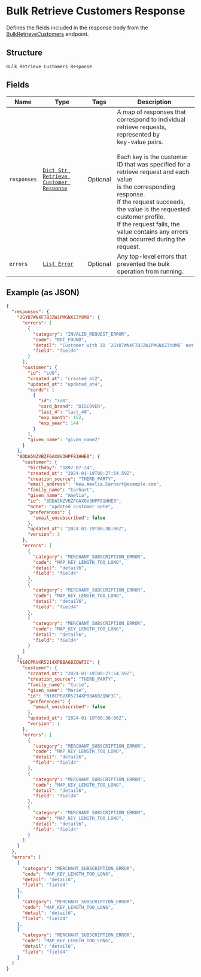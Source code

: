 
# Bulk Retrieve Customers Response

Defines the fields included in the response body from the
[BulkRetrieveCustomers](../../doc/api/customers.md#bulk-retrieve-customers) endpoint.

## Structure

`Bulk Retrieve Customers Response`

## Fields

| Name | Type | Tags | Description |
|  --- | --- | --- | --- |
| `responses` | [`Dict Str Retrieve Customer Response`](../../doc/models/retrieve-customer-response.md) | Optional | A map of responses that correspond to individual retrieve requests, represented by<br>key-value pairs.<br><br>Each key is the customer ID that was specified for a retrieve request and each value<br>is the corresponding response.<br>If the request succeeds, the value is the requested customer profile.<br>If the request fails, the value contains any errors that occurred during the request. |
| `errors` | [`List Error`](../../doc/models/error.md) | Optional | Any top-level errors that prevented the bulk operation from running. |

## Example (as JSON)

```json
{
  "responses": {
    "2GYD7WNXF7BJZW1PMGNXZ3Y8M8": {
      "errors": [
        {
          "category": "INVALID_REQUEST_ERROR",
          "code": "NOT_FOUND",
          "detail": "Customer with ID `2GYD7WNXF7BJZW1PMGNXZ3Y8M8` not found.",
          "field": "field4"
        }
      ],
      "customer": {
        "id": "id0",
        "created_at": "created_at2",
        "updated_at": "updated_at4",
        "cards": [
          {
            "id": "id8",
            "card_brand": "DISCOVER",
            "last_4": "last_40",
            "exp_month": 152,
            "exp_year": 144
          }
        ],
        "given_name": "given_name2"
      }
    },
    "8DDA5NZVBZFGAX0V3HPF81HHE0": {
      "customer": {
        "birthday": "1897-07-24",
        "created_at": "2024-01-19T00:27:54.59Z",
        "creation_source": "THIRD_PARTY",
        "email_address": "New.Amelia.Earhart@example.com",
        "family_name": "Earhart",
        "given_name": "Amelia",
        "id": "8DDA5NZVBZFGAX0V3HPF81HHE0",
        "note": "updated customer note",
        "preferences": {
          "email_unsubscribed": false
        },
        "updated_at": "2024-01-19T00:38:06Z",
        "version": 3
      },
      "errors": [
        {
          "category": "MERCHANT_SUBSCRIPTION_ERROR",
          "code": "MAP_KEY_LENGTH_TOO_LONG",
          "detail": "detail6",
          "field": "field4"
        },
        {
          "category": "MERCHANT_SUBSCRIPTION_ERROR",
          "code": "MAP_KEY_LENGTH_TOO_LONG",
          "detail": "detail6",
          "field": "field4"
        },
        {
          "category": "MERCHANT_SUBSCRIPTION_ERROR",
          "code": "MAP_KEY_LENGTH_TOO_LONG",
          "detail": "detail6",
          "field": "field4"
        }
      ]
    },
    "N18CPRVXR5214XPBBA6BZQWF3C": {
      "customer": {
        "created_at": "2024-01-19T00:27:54.59Z",
        "creation_source": "THIRD_PARTY",
        "family_name": "Curie",
        "given_name": "Marie",
        "id": "N18CPRVXR5214XPBBA6BZQWF3C",
        "preferences": {
          "email_unsubscribed": false
        },
        "updated_at": "2024-01-19T00:38:06Z",
        "version": 1
      },
      "errors": [
        {
          "category": "MERCHANT_SUBSCRIPTION_ERROR",
          "code": "MAP_KEY_LENGTH_TOO_LONG",
          "detail": "detail6",
          "field": "field4"
        },
        {
          "category": "MERCHANT_SUBSCRIPTION_ERROR",
          "code": "MAP_KEY_LENGTH_TOO_LONG",
          "detail": "detail6",
          "field": "field4"
        },
        {
          "category": "MERCHANT_SUBSCRIPTION_ERROR",
          "code": "MAP_KEY_LENGTH_TOO_LONG",
          "detail": "detail6",
          "field": "field4"
        }
      ]
    }
  },
  "errors": [
    {
      "category": "MERCHANT_SUBSCRIPTION_ERROR",
      "code": "MAP_KEY_LENGTH_TOO_LONG",
      "detail": "detail6",
      "field": "field4"
    },
    {
      "category": "MERCHANT_SUBSCRIPTION_ERROR",
      "code": "MAP_KEY_LENGTH_TOO_LONG",
      "detail": "detail6",
      "field": "field4"
    },
    {
      "category": "MERCHANT_SUBSCRIPTION_ERROR",
      "code": "MAP_KEY_LENGTH_TOO_LONG",
      "detail": "detail6",
      "field": "field4"
    }
  ]
}
```

